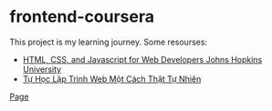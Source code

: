 # frontend-coursera
This project is my learning journey. 
Some resourses:
- [HTML, CSS, and Javascript for Web Developers Johns Hopkins University](https://www.coursera.org/learn/html-css-javascript-for-web-developers/home/welcome)
- [Tự Học Lập Trình Web Một Cách Thật Tự Nhiên](https://viblo.asia/s/huong-dan-co-ban-tu-hoc-lap-trinh-web-mot-cach-that-tu-nhien-Wj53OQQP56m)

[Page](https://letrongminh.github.io/frontend-coursera/)
